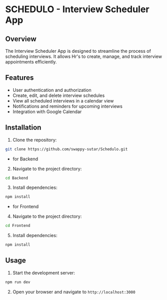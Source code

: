 # SCHEDULO - Interview Scheduler App

## Overview
The Interview Scheduler App is designed to streamline the process of scheduling interviews. It allows Hr's to create, manage, and track interview appointments efficiently.

## Features
- User authentication and authorization
- Create, edit, and delete interview schedules
- View all scheduled interviews in a calendar view
- Notifications and reminders for upcoming interviews
- Integration with Google Calendar

## Installation
1. Clone the repository:
  ```bash
  git clone https://github.com/swappy-sutar/Schedulo.git
  ```

- for Backend 
  
2. Navigate to the project directory:
  ```bash
  cd Backend
  ```
3. Install dependencies:
  ```bash
  npm install
  ```

- for Frontend 

4. Navigate to the project directory:
  ```bash
  cd Frontend
  ```
5. Install dependencies:
  ```bash
  npm install
  ```
## Usage

1. Start the development server:
  ```bash
  npm run dev
  ```
2. Open your browser and navigate to `http://localhost:3000`

